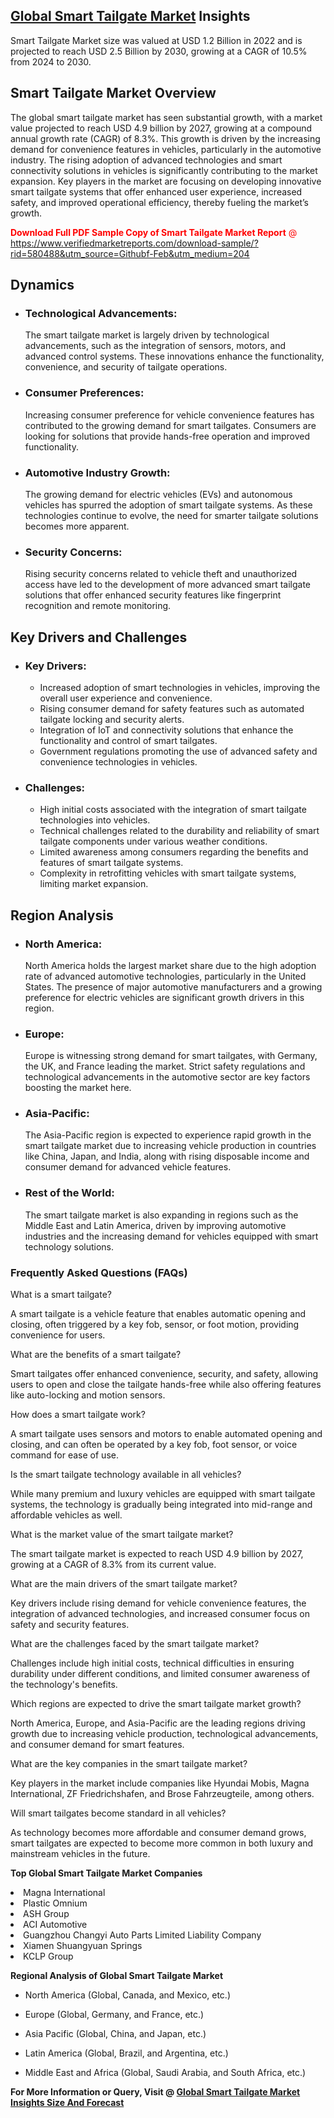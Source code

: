 <h2><a href="https://www.verifiedmarketreports.com/download-sample/?rid=580488&amp;utm_source=Githubf&amp;utm_medium=204" target="_blank">Global Smart Tailgate Market</a> Insights</h2><p>Smart Tailgate Market size was valued at USD 1.2 Billion in 2022 and is projected to reach USD 2.5 Billion by 2030, growing at a CAGR of 10.5% from 2024 to 2030.</p><p> <h2>Smart Tailgate Market Overview</h2> <p>The global smart tailgate market has seen substantial growth, with a market value projected to reach USD 4.9 billion by 2027, growing at a compound annual growth rate (CAGR) of 8.3%. This growth is driven by the increasing demand for convenience features in vehicles, particularly in the automotive industry. The rising adoption of advanced technologies and smart connectivity solutions in vehicles is significantly contributing to the market expansion. Key players in the market are focusing on developing innovative smart tailgate systems that offer enhanced user experience, increased safety, and improved operational efficiency, thereby fueling the market’s growth.</p> <p><p><span class=""><span style="color: #ff0000;"><strong>Download Full PDF Sample Copy of Smart Tailgate Market Report</strong> @ </span><a href="https://www.verifiedmarketreports.com/download-sample/?rid=580488&amp;utm_source=Githubf-Feb&amp;utm_medium=204" target="_blank">https://www.verifiedmarketreports.com/download-sample/?rid=580488&amp;utm_source=Githubf-Feb&amp;utm_medium=204</a></span></p></p> <h2>Dynamics</h2> <ul> <li><h3>Technological Advancements:</h3> The smart tailgate market is largely driven by technological advancements, such as the integration of sensors, motors, and advanced control systems. These innovations enhance the functionality, convenience, and security of tailgate operations.</li> <li><h3>Consumer Preferences:</h3> Increasing consumer preference for vehicle convenience features has contributed to the growing demand for smart tailgates. Consumers are looking for solutions that provide hands-free operation and improved functionality.</li> <li><h3>Automotive Industry Growth:</h3> The growing demand for electric vehicles (EVs) and autonomous vehicles has spurred the adoption of smart tailgate systems. As these technologies continue to evolve, the need for smarter tailgate solutions becomes more apparent.</li> <li><h3>Security Concerns:</h3> Rising security concerns related to vehicle theft and unauthorized access have led to the development of more advanced smart tailgate solutions that offer enhanced security features like fingerprint recognition and remote monitoring.</li> </ul> <h2>Key Drivers and Challenges</h2> <ul> <li><h3>Key Drivers:</h3> <ul> <li>Increased adoption of smart technologies in vehicles, improving the overall user experience and convenience.</li> <li>Rising consumer demand for safety features such as automated tailgate locking and security alerts.</li> <li>Integration of IoT and connectivity solutions that enhance the functionality and control of smart tailgates.</li> <li>Government regulations promoting the use of advanced safety and convenience technologies in vehicles.</li> </ul> </li> <li><h3>Challenges:</h3> <ul> <li>High initial costs associated with the integration of smart tailgate technologies into vehicles.</li> <li>Technical challenges related to the durability and reliability of smart tailgate components under various weather conditions.</li> <li>Limited awareness among consumers regarding the benefits and features of smart tailgate systems.</li> <li>Complexity in retrofitting vehicles with smart tailgate systems, limiting market expansion.</li> </ul> </li> </ul> <h2>Region Analysis</h2> <ul> <li><h3>North America:</h3> North America holds the largest market share due to the high adoption rate of advanced automotive technologies, particularly in the United States. The presence of major automotive manufacturers and a growing preference for electric vehicles are significant growth drivers in this region.</li> <li><h3>Europe:</h3> Europe is witnessing strong demand for smart tailgates, with Germany, the UK, and France leading the market. Strict safety regulations and technological advancements in the automotive sector are key factors boosting the market here.</li> <li><h3>Asia-Pacific:</h3> The Asia-Pacific region is expected to experience rapid growth in the smart tailgate market due to increasing vehicle production in countries like China, Japan, and India, along with rising disposable income and consumer demand for advanced vehicle features.</li> <li><h3>Rest of the World:</h3> The smart tailgate market is also expanding in regions such as the Middle East and Latin America, driven by improving automotive industries and the increasing demand for vehicles equipped with smart technology solutions.</li> </ul> <h3>Frequently Asked Questions (FAQs)</h3> <p>What is a smart tailgate?</p> <p>A smart tailgate is a vehicle feature that enables automatic opening and closing, often triggered by a key fob, sensor, or foot motion, providing convenience for users.</p> <p>What are the benefits of a smart tailgate?</p> <p>Smart tailgates offer enhanced convenience, security, and safety, allowing users to open and close the tailgate hands-free while also offering features like auto-locking and motion sensors.</p> <p>How does a smart tailgate work?</p> <p>A smart tailgate uses sensors and motors to enable automated opening and closing, and can often be operated by a key fob, foot sensor, or voice command for ease of use.</p> <p>Is the smart tailgate technology available in all vehicles?</p> <p>While many premium and luxury vehicles are equipped with smart tailgate systems, the technology is gradually being integrated into mid-range and affordable vehicles as well.</p> <p>What is the market value of the smart tailgate market?</p> <p>The smart tailgate market is expected to reach USD 4.9 billion by 2027, growing at a CAGR of 8.3% from its current value.</p> <p>What are the main drivers of the smart tailgate market?</p> <p>Key drivers include rising demand for vehicle convenience features, the integration of advanced technologies, and increased consumer focus on safety and security features.</p> <p>What are the challenges faced by the smart tailgate market?</p> <p>Challenges include high initial costs, technical difficulties in ensuring durability under different conditions, and limited consumer awareness of the technology's benefits.</p> <p>Which regions are expected to drive the smart tailgate market growth?</p> <p>North America, Europe, and Asia-Pacific are the leading regions driving growth due to increasing vehicle production, technological advancements, and consumer demand for smart features.</p> <p>What are the key companies in the smart tailgate market?</p> <p>Key players in the market include companies like Hyundai Mobis, Magna International, ZF Friedrichshafen, and Brose Fahrzeugteile, among others.</p> <p>Will smart tailgates become standard in all vehicles?</p> <p>As technology becomes more affordable and consumer demand grows, smart tailgates are expected to become more common in both luxury and mainstream vehicles in the future.</p> </p><p><strong>Top Global Smart Tailgate Market Companies</strong></p><div data-test-id=""><p><li>Magna International</li><li> Plastic Omnium</li><li> ASH Group</li><li> ACI Automotive</li><li> Guangzhou Changyi Auto Parts Limited Liability Company</li><li> Xiamen Shuangyuan Springs</li><li> KCLP Group</li></p><div><strong>Regional Analysis of&nbsp;Global Smart Tailgate Market</strong></div><ul><li dir="ltr"><p dir="ltr">North America&nbsp;(Global, Canada, and Mexico, etc.)</p></li><li dir="ltr"><p dir="ltr">Europe (Global, Germany, and France, etc.)</p></li><li dir="ltr"><p dir="ltr">Asia Pacific&nbsp;(Global, China, and Japan, etc.)</p></li><li dir="ltr"><p dir="ltr">Latin America&nbsp;(Global, Brazil, and Argentina, etc.)</p></li><li dir="ltr">Middle East and Africa&nbsp;(Global, Saudi Arabia, and South Africa, etc.)</li></ul><p><strong>For More Information or Query, Visit @&nbsp;</strong><strong><a href="https://www.verifiedmarketreports.com/product/smart-tailgate-market/?utm_source=Githubf&amp;utm_medium=204" target="_blank">Global Smart Tailgate Market Insights Size And Forecast</a></strong></p></div>
